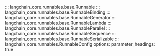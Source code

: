 ::: langchain_core.runnables.base.Runnable
::: langchain_core.runnables.base.RunnableBinding
::: langchain_core.runnables.base.RunnableGenerator
::: langchain_core.runnables.base.RunnableLambda
::: langchain_core.runnables.base.RunnableParallel
::: langchain_core.runnables.base.RunnableSequence
::: langchain_core.runnables.base.RunnableSerializable
::: langchain_core.runnables.RunnableConfig
    options:
      parameter_headings: true
